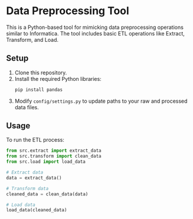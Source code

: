 # Data Preprocessing Tool

This is a Python-based tool for mimicking data preprocessing operations similar to Informatica. The tool includes basic ETL operations like Extract, Transform, and Load.

## Setup
1. Clone this repository.
2. Install the required Python libraries:
    ```bash
    pip install pandas
    ```
3. Modify `config/settings.py` to update paths to your raw and processed data files.

## Usage

To run the ETL process:

```python
from src.extract import extract_data
from src.transform import clean_data
from src.load import load_data

# Extract data
data = extract_data()

# Transform data
cleaned_data = clean_data(data)

# Load data
load_data(cleaned_data)
